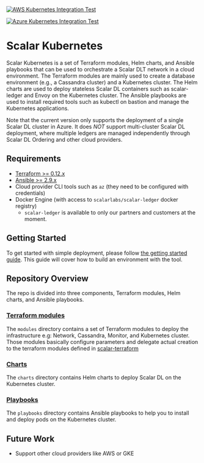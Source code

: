 [![AWS Kubernetes Integration Test](https://github.com/scalar-labs/scalar-terratest/workflows/Integration-test-with-terratest-for-AWS-Kubernetes/badge.svg?branch=master)](https://github.com/scalar-labs/scalar-terratest/actions)

[![Azure Kubernetes Integration Test](https://github.com/scalar-labs/scalar-terratest/workflows/Integration-test-with-terratest-for-Azure-Kubernetes/badge.svg?branch=master)](https://github.com/scalar-labs/scalar-terratest/actions)

# Scalar Kubernetes

Scalar Kubernetes is a set of Terraform modules, Helm charts, and Ansible playbooks that can be used to orchestrate a Scalar DLT network in a cloud environment. The Terraform modules are mainly used to create a database environment (e.g., a Cassandra cluster) and a Kubernetes cluster. The Helm charts are used to deploy stateless Scalar DL containers such as scalar-ledger and Envoy on the Kubernetes cluster. The Ansible playbooks are used to install required tools such as kubectl on bastion and manage the Kubernetes applications.

Note that the current version only supports the deployment of a single Scalar DL cluster in Azure. It does *NOT* support multi-cluster Scalar DL deployment, where multiple ledgers are managed independently through Scalar DL Ordering and other cloud providers.

## Requirements

* [Terraform >= 0.12.x](https://www.terraform.io/downloads.html)
* [Ansible >= 2.9.x](https://docs.ansible.com/ansible/latest/installation_guide/intro_installation.html)
* Cloud provider CLI tools such as `az` (they need to be configured with credentials)
* Docker Engine (with access to `scalarlabs/scalar-ledger` docker registry)
  * `scalar-ledger` is available to only our partners and customers at the moment.

## Getting Started

To get started with simple deployment, please follow [the getting started guide](docs/GettingStarted.md). This guide will cover how to build an environment with the tool.

## Repository Overview

The repo is divided into three components, Terraform modules, Helm charts, and Ansible playbooks.

### [Terraform modules](./modules)

The `modules` directory contains a set of Terraform modules to deploy the infrastructure e.g: Network, Cassandra, Monitor, and Kubernetes cluster. Those modules basically configure parameters and delegate actual creation to the terraform modules defined in [scalar-terraform](https://github.com/scalar-labs/scalar-terraform)

### [Charts](./charts)

The `charts` directory contains Helm charts to deploy Scalar DL on the Kubernetes cluster.

### [Playbooks](./playbooks)

The `playbooks` directory contains Ansible playbooks to help you to install and deploy pods on the Kubernetes cluster.

## Future Work

* Support other cloud providers like AWS or GKE

